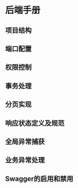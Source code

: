 # 后端手册

## 项目结构

## 端口配置

## 权限控制

## 事务处理

## 分页实现

## 响应状态定义及规范

## 全局异常捕获

## 业务异常处理

## Swagger的启用和禁用
